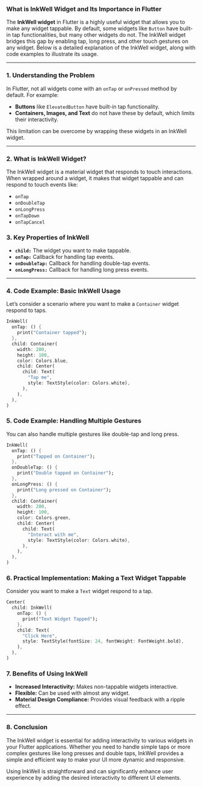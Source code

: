 ### What is InkWell Widget and Its Importance in Flutter

The **InkWell widget** in Flutter is a highly useful widget that allows you to make any widget tappable. By default, some widgets like `Button` have built-in tap functionalities, but many other widgets do not. The InkWell widget bridges this gap by enabling tap, long press, and other touch gestures on any widget. Below is a detailed explanation of the InkWell widget, along with code examples to illustrate its usage.

---

### 1. **Understanding the Problem**

In Flutter, not all widgets come with an `onTap` or `onPressed` method by default. For example:

- **Buttons** like `ElevatedButton` have built-in tap functionality.
- **Containers, Images, and Text** do not have these by default, which limits their interactivity.

This limitation can be overcome by wrapping these widgets in an InkWell widget.

---

### 2. **What is InkWell Widget?**

The InkWell widget is a material widget that responds to touch interactions. When wrapped around a widget, it makes that widget tappable and can respond to touch events like:

- `onTap`
- `onDoubleTap`
- `onLongPress`
- `onTapDown`
- `onTapCancel`

### 3. **Key Properties of InkWell**

- **`child:`** The widget you want to make tappable.
- **`onTap:`** Callback for handling tap events.
- **`onDoubleTap:`** Callback for handling double-tap events.
- **`onLongPress:`** Callback for handling long press events.

---

### 4. **Code Example: Basic InkWell Usage**

Let’s consider a scenario where you want to make a `Container` widget respond to taps.

```dart
InkWell(
  onTap: () {
    print("Container tapped");
  },
  child: Container(
    width: 200,
    height: 100,
    color: Colors.blue,
    child: Center(
      child: Text(
        "Tap me",
        style: TextStyle(color: Colors.white),
      ),
    ),
  ),
)
```

### 5. **Code Example: Handling Multiple Gestures**

You can also handle multiple gestures like double-tap and long press.

```dart
InkWell(
  onTap: () {
    print("Tapped on Container");
  },
  onDoubleTap: () {
    print("Double tapped on Container");
  },
  onLongPress: () {
    print("Long pressed on Container");
  },
  child: Container(
    width: 200,
    height: 100,
    color: Colors.green,
    child: Center(
      child: Text(
        "Interact with me",
        style: TextStyle(color: Colors.white),
      ),
    ),
  ),
)
```

### 6. **Practical Implementation: Making a Text Widget Tappable**

Consider you want to make a `Text` widget respond to a tap.

```dart
Center(
  child: InkWell(
    onTap: () {
      print("Text Widget Tapped");
    },
    child: Text(
      "Click Here",
      style: TextStyle(fontSize: 24, fontWeight: FontWeight.bold),
    ),
  ),
)
```

### 7. **Benefits of Using InkWell**

- **Increased Interactivity:** Makes non-tappable widgets interactive.
- **Flexible:** Can be used with almost any widget.
- **Material Design Compliance:** Provides visual feedback with a ripple effect.

---

### 8. **Conclusion**

The InkWell widget is essential for adding interactivity to various widgets in your Flutter applications. Whether you need to handle simple taps or more complex gestures like long presses and double taps, InkWell provides a simple and efficient way to make your UI more dynamic and responsive.

Using InkWell is straightforward and can significantly enhance user experience by adding the desired interactivity to different UI elements.

